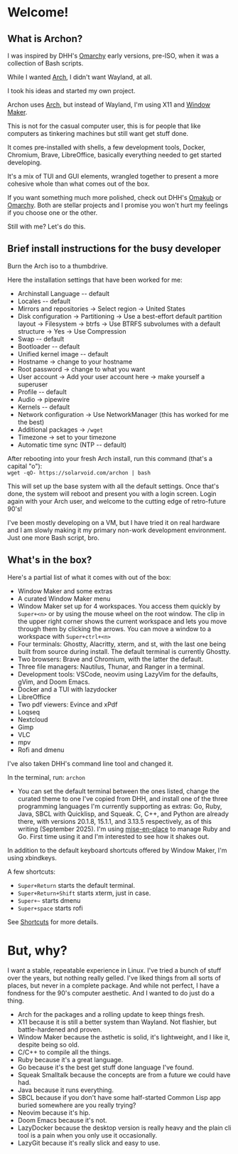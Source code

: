 # Welcome!

## What is Archon?

I was inspired by DHH's [Omarchy](https://omarchy.org/) early versions, pre-ISO, when it was a collection of Bash scripts.

While I wanted [Arch](https://archlinux.org/), I didn't want Wayland, at all.

I took his ideas and started my own project.

Archon uses [Arch](https://archlinux.org/), but instead of Wayland, I'm using X11 and [Window Maker](https://www.windowmaker.org/).

This is not for the casual computer user, this is for people that like computers as tinkering machines but still want get stuff done.

It comes pre-installed with shells, a few development tools, Docker, Chromium, Brave, LibreOffice, basically everything needed to get started developing.

It's a mix of TUI and GUI elements, wrangled together to present a more cohesive whole than what comes out of the box.

If you want something much more polished, check out DHH's [Omakub](https://omakub.org/) or [Omarchy](https://omarchy.org/). Both are stellar projects and I promise you won't hurt my feelings if you choose one or the other.

Still with me? Let's do this.

## Brief install instructions for the busy developer

Burn the Arch iso to a thumbdrive.

Here the installation settings that have been worked for me: 

* Archinstall Language -- default  
* Locales -- default  
* Mirrors and repositories -> Select region -> United States  
* Disk configuration -> Partitioning -> Use a best-effort default partition layout -> Filesystem -> btrfs -> Use BTRFS subvolumes with a default structure -> Yes -> Use Compression  
* Swap -- default  
* Bootloader -- default  
* Unified kernel image -- default  
* Hostname -> change to your hostname  
* Root password -> change to what you want  
* User account -> Add your user account here -> make yourself a superuser  
* Profile -- default  
* Audio -> pipewire  
* Kernels -- default  
* Network configuration -> Use NetworkManager (this has worked for me the best)  
* Additional packages -> `/wget`  
* Timezone -> set to your timezone  
* Automatic time sync (NTP -- default)  

After rebooting into your fresh Arch install, run this command (that's a capital "o"):  
`wget -qO- https://solarvoid.com/archon | bash`

This will set up the base system with all the default settings. Once that's done, the system will reboot and present you with a login screen. Login again with your Arch user, and welcome to the cutting edge of retro-future 90's!

I've been mostly developing on a VM, but I have tried it on real hardware and I am slowly making it my primary non-work development environment. Just one more Bash script, bro.

## What's in the box?

Here's a partial list of what it comes with out of the box:

* Window Maker and some extras
* A curated Window Maker menu
* Window Maker set up for 4 workspaces. You access them quickly by `Super+<n>` or by using the mouse wheel on the root window. The clip in the upper right corner shows the current workspace and lets you move through them by clicking the arrows. You can move a window to a workspace with `Super+ctrl+<n>`
* Four terminals: Ghostty, Alacritty, xterm, and st, with the last one being built from source during install. The default terminal is currently Ghostty.
* Two browsers: Brave and Chromium, with the latter the default.
* Three file managers: Nautilus, Thunar, and Ranger in a terminal.
* Development tools: VSCode, neovim using LazyVim for the defaults, gVim, and Doom Emacs.
* Docker and a TUI with lazydocker
* LibreOffice
* Two pdf viewers: Evince and xPdf
* Loqseq
* Nextcloud
* Gimp
* VLC
* mpv
* Rofi and dmenu

I've also taken DHH's command line tool and changed it.

In the terminal, run: `archon`

* You can set the default terminal between the ones listed, change the curated theme to one I've copied from DHH, and install one of the three programming languages I'm currently supporting as extras: Go, Ruby, Java, SBCL with Quicklisp, and Squeak. C, C++, and Python are already there, with versions 20.1.8, 15.1.1, and 3.13.5 respectively, as of this writing (September 2025). I'm using [mise-en-place](https://mise.jdx.dev/) to manage Ruby and Go. First time using it and I'm interested to see how it shakes out.

In addition to the default keyboard shortcuts offered by Window Maker, I'm using xbindkeys.

A few shortcuts:

* `Super+Return` starts the default terminal.
* `Super+Return+Shift` starts xterm, just in case.
* `Super+~` starts dmenu
* `Super+space` starts rofi

See [Shortcuts](shortcuts.md) for more details.


# But, why?

I want a stable, repeatable experience in Linux. I've tried a bunch of stuff over the years, but nothing really gelled. I've liked things from all sorts of places, but never in a complete package. And while not perfect, I have a fondness for the 90's computer aesthetic. And I wanted to do just do a thing.

* Arch for the packages and a rolling update to keep things fresh.
* X11 because it is still a better system than Wayland. Not flashier, but battle-hardened and proven.
* Window Maker because the asthetic is solid, it's lightweight, and I like it, despite being so old.
* C/C++ to compile all the things.
* Ruby because it's a great language.
* Go because it's the best get stuff done language I've found.
* Squeak Smalltalk because the concepts are from a future we could have had.
* Java because it runs everything.
* SBCL because if you don't have some half-started Common Lisp app buried somewhere are you really trying?
* Neovim because it's hip.
* Doom Emacs because it's not.
* LazyDocker because the desktop version is really heavy and the plain cli tool is a pain when you only use it occasionally.
* LazyGit because it's really slick and easy to use.